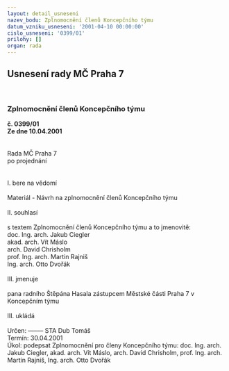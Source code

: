 ```yaml
---
layout: detail_usneseni
nazev_bodu: Zplnomocnění členů Koncepčního týmu
datum_vzniku_usneseni: '2001-04-10 00:00:00'
cislo_usneseni: '0399/01'
prilohy: []
organ: rada
---
```

<div id="ucUsn_pList" class="usn">
	<span><h2>Usnesení rady MČ Praha 7 </h2>
<br></span><div class="standBody">
<span><h3>Zplnomocnění členů Koncepčního týmu</h3></span><div class="center">
		<strong>č. 0399/01</strong><br>
	</div>
<div class="center">
		<strong>Ze dne 10.04.2001</strong><br><br>
	</div>
<br>Rada MČ Praha 7<br>po projednání<br><br><br>I.	bere na vědomí<br><br> Materiál - Návrh na zplnomocnění členů Koncepčního týmu<br><br>II.	souhlasí <br><br>s textem Zplnomocnění členů Koncepčního týmu a to jmenovitě:<br>doc. Ing. arch. Jakub Ciegler<br>akad. arch. Vít Máslo<br>arch. David Chrisholm<br>prof. Ing. arch. Martin Rajniš<br>Ing. arch. Otto Dvořák<br><br>III.	jmenuje<br><br>pana radního Štěpána Hasala zástupcem Městské části Praha 7 v Koncepčním týmu<br><br>III.	ukládá <br><br> Určen:	–––––	STA Dub Tomáš<br>Termín: 30.04.2001<br>Úkol:	podepsat Zplnomocnění pro členy Koncepčního týmu: doc. Ing. arch. Jakub Ciegler, akad. arch. Vít Máslo, arch. David Chrisholm, prof. Ing. arch. Martin Rajniš, Ing. arch. Otto Dvořák<br> <br><br>  <br>
</div>
</div>